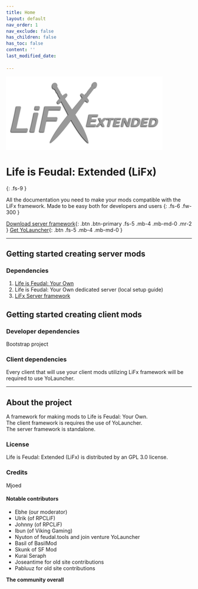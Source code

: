 ```yaml
---
title: Home
layout: default
nav_order: 1
nav_exclude: false
has_children: false
has_toc: false
content: ''
last_modified_date: 

---
```

![Life is Feudal: Extended](/uploads/lifx-lightgrey-logo.png)

# Life is Feudal: Extended (LiFx)
{: .fs-9 }

All the documentation you need to make your mods compatible with the LiFx framework. Made to be easy both for developers and users
{: .fs-6 .fw-300 }

[Download server framework](/docs/Releases/server-mod/){: .btn .btn-primary .fs-5 .mb-4 .mb-md-0 .mr-2 } [Get YoLauncher](https://yolauncher.app){: .btn .fs-5 .mb-4 .mb-md-0 }

***

## Getting started creating server mods

### Dependencies

1. [Life is Feudal: Your Own](https://store.steampowered.com/app/290080/Life_is_Feudal_Your_Own/)
2. Life is Feudal: Your Own dedicated server (local setup guide)
3. [LiFx Server framework](/docs/Releases/server-mod/)

## Getting started creating client mods

### Developer dependencies

Bootstrap project

### Client dependencies

Every client that will use your client mods utilizing LiFx framework will be required to use YoLauncher.

***

## About the project

A framework for making mods to Life is Feudal: Your Own.  
The client framework is requires the use of YoLauncher.  
The server framework is standalone.

### License

Life is Feudal: Extended (LiFx) is distributed by an GPL 3.0 license.

### Credits

Mjoed

#### Notable contributors

* Ebhe (our moderator)
* Ulrik (of RPCLiF)
* Johnny (of RPCLiF)
* Ibun (of Viking Gaming)
* Nyuton of feudal.tools and join venture YoLauncher
* Basil of BasilMod
* Skunk of SF Mod
* Kurai Seraph
* Joseantime for old site contributions
* Pabluuz for old site contributions

**The community overall**